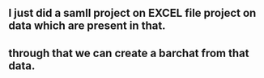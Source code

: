 ## I just did a samll project on EXCEL file project on data which are present in that.
## through that we can create a barchat from that data.
